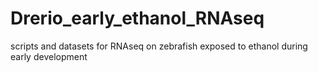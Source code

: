 # Drerio_early_ethanol_RNAseq
scripts and datasets for RNAseq on zebrafish exposed to ethanol during early development
